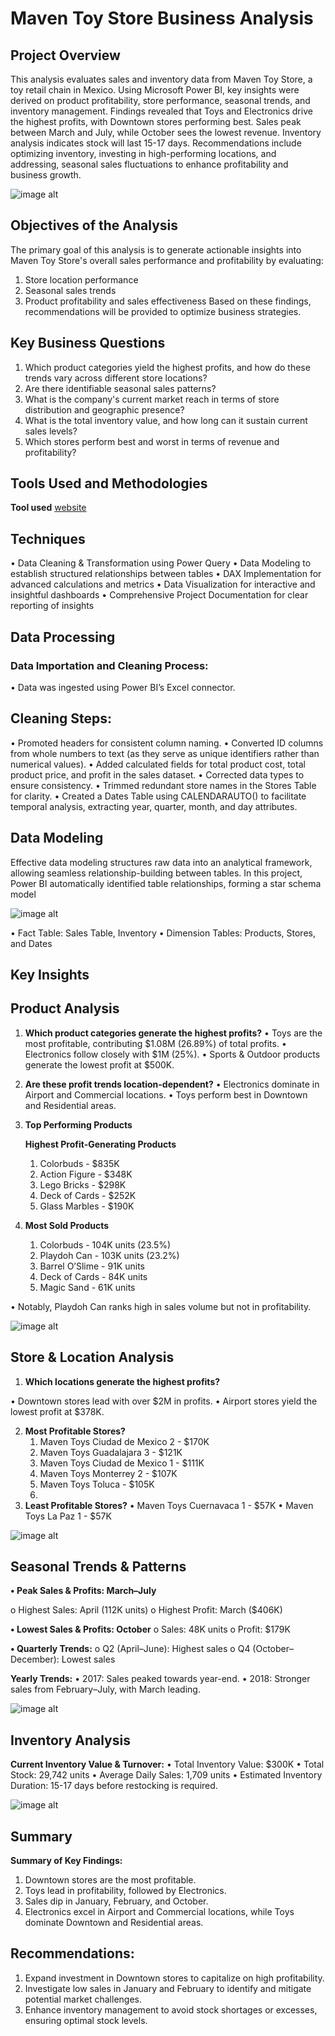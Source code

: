 # Maven Toy Store Business Analysis

## Project Overview
This analysis evaluates sales and inventory data from Maven Toy Store, a toy retail chain in Mexico.
Using Microsoft Power BI, key insights were derived on product profitability, store performance,
seasonal trends, and inventory management. Findings revealed that Toys and Electronics drive the
highest profits, with Downtown stores performing best. Sales peak between March and July, while
October sees the lowest revenue. Inventory analysis indicates stock will last 15-17 days.
Recommendations include optimizing inventory, investing in high-performing locations, and
addressing, seasonal sales fluctuations to enhance profitability and business growth.

![image alt](https://github.com/Iwada-eborty/Power-BI-Project/blob/210f0cbe20e08b0e6f5115326225b1fca3956035/MTS%20Dashboard.png)

## Objectives of the Analysis
The primary goal of this analysis is to generate actionable insights into Maven Toy Store's overall sales
performance and profitability by evaluating:
1. Store location performance
2. Seasonal sales trends
3. Product profitability and sales effectiveness
Based on these findings, recommendations will be provided to optimize business strategies.

## Key Business Questions
1. Which product categories yield the highest profits, and how do these trends vary across
different store locations?
2. Are there identifiable seasonal sales patterns?
3. What is the company's current market reach in terms of store distribution and geographic
presence?
4. What is the total inventory value, and how long can it sustain current sales levels?
5. Which stores perform best and worst in terms of revenue and profitability?

## Tools Used and Methodologies
**Tool used** [website](https://www.microsoft.com/en-us/power-platform/products/power-bi/downloads?ocid=ORSEARCH_Bing&msockid=0acc0d4f8b506ede0e1818758a566f56)

## Techniques
• Data Cleaning & Transformation using Power Query
• Data Modeling to establish structured relationships between tables
• DAX Implementation for advanced calculations and metrics
• Data Visualization for interactive and insightful dashboards
• Comprehensive Project Documentation for clear reporting of insights

## Data Processing

### Data Importation and Cleaning Process:
• Data was ingested using Power BI’s Excel connector.

## Cleaning Steps:
• Promoted headers for consistent column naming.
• Converted ID columns from whole numbers to text (as they serve as unique identifiers rather
than numerical values).
• Added calculated fields for total product cost, total product price, and profit in the sales
dataset.
• Corrected data types to ensure consistency.
• Trimmed redundant store names in the Stores Table for clarity.
• Created a Dates Table using CALENDARAUTO() to facilitate temporal analysis, extracting
year, quarter, month, and day attributes.

## Data Modeling
Effective data modeling structures raw data into an analytical framework, allowing seamless
relationship-building between tables. In this project, Power BI automatically identified table
relationships, forming a star schema model

![image alt](https://github.com/Iwada-eborty/Power-BI-Project/blob/35b21f1f6a78b07259582ae3e95219ed0d9f1592/Schema.png)

• Fact Table: Sales Table, Inventory
• Dimension Tables: Products, Stores, and Dates


## Key Insights

## Product Analysis
1. **Which product categories generate the highest profits?**
• Toys are the most profitable, contributing $1.08M (26.89%) of total profits.
• Electronics follow closely with $1M (25%).
• Sports & Outdoor products generate the lowest profit at $500K.
2. **Are these profit trends location-dependent?**
• Electronics dominate in Airport and Commercial locations.
• Toys perform best in Downtown and Residential areas.
3. **Top Performing Products**
   
    **Highest Profit-Generating Products**
   1. Colorbuds - $835K
   2. Action Figure - $348K
   3. Lego Bricks - $298K
   4. Deck of Cards - $252K
   5. Glass Marbles - $190K
5. **Most Sold Products**
   1. Colorbuds - 104K units (23.5%)
   2. Playdoh Can - 103K units (23.2%)
   3. Barrel O’Slime - 91K units
   4. Deck of Cards - 84K units
   5. Magic Sand - 61K units

• Notably, Playdoh Can ranks high in sales volume but not in profitability.

![image alt](https://github.com/Iwada-eborty/Power-BI-Project/blob/cad0a0c5232ac891b91c6941a6294be3e8941d48/salesreport.png)

## Store & Location Analysis
1. **Which locations generate the highest profits?**
   
• Downtown stores lead with over $2M in profits.
• Airport stores yield the lowest profit at $378K.

2. **Most Profitable Stores?**
    1. Maven Toys Ciudad de Mexico 2 - $170K
    2. Maven Toys Guadalajara 3 - $121K
    3. Maven Toys Ciudad de Mexico 1 - $111K
    4. Maven Toys Monterrey 2 - $107K
    5. Maven Toys Toluca - $105K
    6. 
3. **Least Profitable Stores?**
• Maven Toys Cuernavaca 1 - $57K
• Maven Toys La Paz 1 - $57K

![image alt](https://github.com/Iwada-eborty/Power-BI-Project/blob/ac224a31572c28977f6bbccad11e724aadc8aa38/storereport.png)

## Seasonal Trends & Patterns
**• Peak Sales & Profits: March–July**

o Highest Sales: April (112K units)
o Highest Profit: March ($406K)

**• Lowest Sales & Profits: October**
o Sales: 48K units
o Profit: $179K

**• Quarterly Trends:**
o Q2 (April–June): Highest sales
o Q4 (October–December): Lowest sales

**Yearly Trends:**
• 2017: Sales peaked towards year-end.
• 2018: Stronger sales from February–July, with March leading.

![image alt](https://github.com/Iwada-eborty/Power-BI-Project/blob/f70dc239fac23b59c15540c89290ee5c4a30a45b/TandP.png)

## Inventory Analysis
**Current Inventory Value & Turnover:**
• Total Inventory Value: $300K
• Total Stock: 29,742 units
• Average Daily Sales: 1,709 units
• Estimated Inventory Duration: 15-17 days before restocking is required.

![image alt](https://github.com/Iwada-eborty/Power-BI-Project/blob/1c5e8c30a3f66f0c7a8595e00f3133a0a9161c17/Inventorymts.png)

## Summary
**Summary of Key Findings:**
1. Downtown stores are the most profitable.
2. Toys lead in profitability, followed by Electronics.
3. Sales dip in January, February, and October.
4. Electronics excel in Airport and Commercial locations, while Toys dominate Downtown
and Residential areas.

## Recommendations:
1. Expand investment in Downtown stores to capitalize on high profitability.
2. Investigate low sales in January and February to identify and mitigate potential market
challenges.
3. Enhance inventory management to avoid stock shortages or excesses, ensuring optimal
stock levels.
